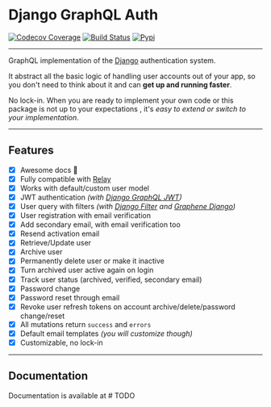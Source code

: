 # Django GraphQL Auth

[![Codecov Coverage](https://img.shields.io/codecov/c/github/pedrobern/django-graphql-auth/master.svg?style=flat-square)](https://codecov.io/gh/pedrobern/django-graphql-auth/)
[![Build Status](https://travis-ci.com/pedrobern/django-graphql-auth.svg?branch=master)](https://travis-ci.com/pedrobern/django-graphql-auth)
[![Pypi](https://img.shields.io/pypi/v/django-graphql-auth.svg)](https://pypi.org/project/django-graphql-auth/)

---

GraphQL implementation of the [Django](https://github.com/django/django)
authentication system.

It abstract all the basic logic of handling user accounts out of your app,
so you don't need to think about it and can **get up and running faster**.

No lock-in. When you are ready to implement your own code or this package
is not up to your expectations , it's *easy to extend or switch to
your implementation*.

---

## Features

* [x] Awesome docs :tada:
* [x] Fully compatible with [Relay](https://github.com/facebook/relay>)
* [x] Works with default/custom user model
* [x] JWT authentication *(with [Django GraphQL JWT](https://github.com/flavors/django-graphql-jwt>))*
* [x] User query with filters *(with [Django Filter](https://github.com/carltongibson/django-filter>) and [Graphene Django](https://github.com/graphql-python/graphene-django>))*
* [x] User registration with email verification
* [x] Add secondary email, with email verification too
* [x] Resend activation email
* [x] Retrieve/Update user
* [x] Archive user
* [x] Permanently delete user or make it inactive
* [x] Turn archived user active again on login
* [x] Track user status (archived, verified, secondary email)
* [x] Password change
* [x] Password reset through email
* [x] Revoke user refresh tokens on account archive/delete/password change/reset
* [x] All mutations return `success` and `errors`
* [x] Default email templates *(you will customize though)*
* [x] Customizable, no lock-in

---

## Documentation

Documentation is available at \# TODO
